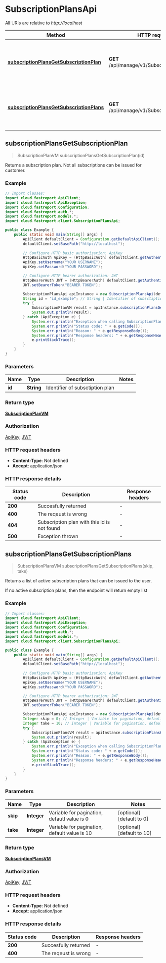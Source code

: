 # SubscriptionPlansApi

All URIs are relative to *http://localhost*

| Method | HTTP request | Description |
|------------- | ------------- | -------------|
| [**subscriptionPlansGetSubscriptionPlan**](SubscriptionPlansApi.md#subscriptionPlansGetSubscriptionPlan) | **GET** /api/manage/v1/SubscriptionPlans/{id} | Returns a subscription plan. Not all subscriptions can be issued for customer. |
| [**subscriptionPlansGetSubscriptionPlans**](SubscriptionPlansApi.md#subscriptionPlansGetSubscriptionPlans) | **GET** /api/manage/v1/SubscriptionPlans | Returns a list of active subscription plans that can be issued to the user. |



## subscriptionPlansGetSubscriptionPlan

> SubscriptionPlanVM subscriptionPlansGetSubscriptionPlan(id)

Returns a subscription plan. Not all subscriptions can be issued for customer.

### Example

```java
// Import classes:
import cloud.fastreport.ApiClient;
import cloud.fastreport.ApiException;
import cloud.fastreport.Configuration;
import cloud.fastreport.auth.*;
import cloud.fastreport.models.*;
import cloud.fastreport.client.SubscriptionPlansApi;

public class Example {
    public static void main(String[] args) {
        ApiClient defaultClient = Configuration.getDefaultApiClient();
        defaultClient.setBasePath("http://localhost");
        
        // Configure HTTP basic authorization: ApiKey
        HttpBasicAuth ApiKey = (HttpBasicAuth) defaultClient.getAuthentication("ApiKey");
        ApiKey.setUsername("YOUR USERNAME");
        ApiKey.setPassword("YOUR PASSWORD");

        // Configure HTTP bearer authorization: JWT
        HttpBearerAuth JWT = (HttpBearerAuth) defaultClient.getAuthentication("JWT");
        JWT.setBearerToken("BEARER TOKEN");

        SubscriptionPlansApi apiInstance = new SubscriptionPlansApi(defaultClient);
        String id = "id_example"; // String | Identifier of subsctiption plan
        try {
            SubscriptionPlanVM result = apiInstance.subscriptionPlansGetSubscriptionPlan(id);
            System.out.println(result);
        } catch (ApiException e) {
            System.err.println("Exception when calling SubscriptionPlansApi#subscriptionPlansGetSubscriptionPlan");
            System.err.println("Status code: " + e.getCode());
            System.err.println("Reason: " + e.getResponseBody());
            System.err.println("Response headers: " + e.getResponseHeaders());
            e.printStackTrace();
        }
    }
}
```

### Parameters


| Name | Type | Description  | Notes |
|------------- | ------------- | ------------- | -------------|
| **id** | **String**| Identifier of subsctiption plan | |

### Return type

[**SubscriptionPlanVM**](SubscriptionPlanVM.md)

### Authorization

[ApiKey](../README.md#ApiKey), [JWT](../README.md#JWT)

### HTTP request headers

- **Content-Type**: Not defined
- **Accept**: application/json


### HTTP response details
| Status code | Description | Response headers |
|-------------|-------------|------------------|
| **200** | Succesfully returned |  -  |
| **400** | The reqeust is wrong |  -  |
| **404** | Subscription plan with this id is not found |  -  |
| **500** | Exception thrown |  -  |


## subscriptionPlansGetSubscriptionPlans

> SubscriptionPlansVM subscriptionPlansGetSubscriptionPlans(skip, take)

Returns a list of active subscription plans that can be issued to the user.

If no active subscription plans, then the endpoint will return empty list

### Example

```java
// Import classes:
import cloud.fastreport.ApiClient;
import cloud.fastreport.ApiException;
import cloud.fastreport.Configuration;
import cloud.fastreport.auth.*;
import cloud.fastreport.models.*;
import cloud.fastreport.client.SubscriptionPlansApi;

public class Example {
    public static void main(String[] args) {
        ApiClient defaultClient = Configuration.getDefaultApiClient();
        defaultClient.setBasePath("http://localhost");
        
        // Configure HTTP basic authorization: ApiKey
        HttpBasicAuth ApiKey = (HttpBasicAuth) defaultClient.getAuthentication("ApiKey");
        ApiKey.setUsername("YOUR USERNAME");
        ApiKey.setPassword("YOUR PASSWORD");

        // Configure HTTP bearer authorization: JWT
        HttpBearerAuth JWT = (HttpBearerAuth) defaultClient.getAuthentication("JWT");
        JWT.setBearerToken("BEARER TOKEN");

        SubscriptionPlansApi apiInstance = new SubscriptionPlansApi(defaultClient);
        Integer skip = 0; // Integer | Variable for pagination, defautl value is 0
        Integer take = 10; // Integer | Variable for pagination, default value is 10
        try {
            SubscriptionPlansVM result = apiInstance.subscriptionPlansGetSubscriptionPlans(skip, take);
            System.out.println(result);
        } catch (ApiException e) {
            System.err.println("Exception when calling SubscriptionPlansApi#subscriptionPlansGetSubscriptionPlans");
            System.err.println("Status code: " + e.getCode());
            System.err.println("Reason: " + e.getResponseBody());
            System.err.println("Response headers: " + e.getResponseHeaders());
            e.printStackTrace();
        }
    }
}
```

### Parameters


| Name | Type | Description  | Notes |
|------------- | ------------- | ------------- | -------------|
| **skip** | **Integer**| Variable for pagination, defautl value is 0 | [optional] [default to 0] |
| **take** | **Integer**| Variable for pagination, default value is 10 | [optional] [default to 10] |

### Return type

[**SubscriptionPlansVM**](SubscriptionPlansVM.md)

### Authorization

[ApiKey](../README.md#ApiKey), [JWT](../README.md#JWT)

### HTTP request headers

- **Content-Type**: Not defined
- **Accept**: application/json


### HTTP response details
| Status code | Description | Response headers |
|-------------|-------------|------------------|
| **200** | Succesfully returned |  -  |
| **400** | The reqeust is wrong |  -  |


